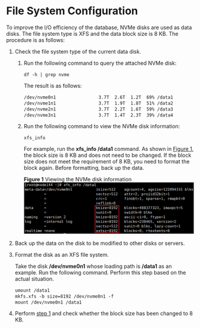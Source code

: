 # File System Configuration<a name="EN-US_TOPIC_0283136945"></a>

To improve the I/O efficiency of the database, NVMe disks are used as data disks. The file system type is XFS and the data block size is 8 KB. The procedure is as follows:

1.  <a name="en-us_topic_0263913268_li13131455153313"></a>Check the file system type of the current data disk.
    1.  Run the following command to query the attached NVMe disk:

        ```
        df -h | grep nvme
        ```

        The result is as follows:

        ```
        /dev/nvme0n1                3.7T  2.6T  1.2T  69% /data1 
        /dev/nvme1n1                3.7T  1.9T  1.8T  51% /data2 
        /dev/nvme2n1                3.7T  2.2T  1.6T  59% /data3 
        /dev/nvme3n1                3.7T  1.4T  2.3T  39% /data4
        ```

    2.  Run the following command to view the NVMe disk information:

        ```
        xfs_info
        ```

        For example, run the  **xfs\_info /data1**  command. As shown in  [Figure 1](#en-us_topic_0263913268_fig16848819124216), the block size is 8 KB and does not need to be changed. If the block size does not meet the requirement of 8 KB, you need to format the block again. Before formatting, back up the data.

        **Figure  1**  Viewing the NVMe disk information<a name="en-us_topic_0263913268_fig16848819124216"></a>  
        ![](figures/viewing-the-nvme-disk-information.png "viewing-the-nvme-disk-information")

2.  Back up the data on the disk to be modified to other disks or servers.
3.  Format the disk as an XFS file system.

    Take the disk  **/dev/nvme0n1**  whose loading path is  **/data1**  as an example. Run the following command. Perform this step based on the actual situation.

    ```
    umount /data1 
    mkfs.xfs -b size=8192 /dev/nvme0n1 -f 
    mount /dev/nvme0n1 /data1
    ```

4.  Perform  [step 1](#en-us_topic_0263913268_li13131455153313)  and check whether the block size has been changed to 8 KB.

